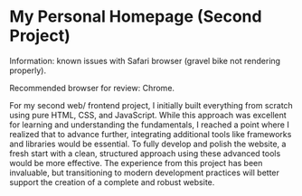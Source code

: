 # My Personal Homepage (Second Project)

Information:
known issues with Safari browser (gravel bike not rendering properly).

Recommended browser for review: Chrome.

For my second web/ frontend project, I initially built everything from scratch using pure HTML, CSS, and JavaScript. While this approach was excellent for learning and understanding the fundamentals, I reached a point where I realized that to advance further, integrating additional tools like frameworks and libraries would be essential. To fully develop and polish the website, a fresh start with a clean, structured approach using these advanced tools would be more effective. The experience from this project has been invaluable, but transitioning to modern development practices will better support the creation of a complete and robust website.
